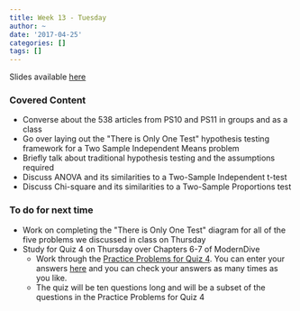 ```yaml
---
title: Week 13 - Tuesday
author: ~
date: '2017-04-25'
categories: []
tags: []
---
```


Slides available [here](http://ismayc.github.io/soc301_s2017/slides/slide_deck.html#week13t)


### Covered Content

- Converse about the 538 articles from PS10 and PS11 in groups and as a class
- Go over laying out the "There is Only One Test" hypothesis testing framework for a Two Sample Independent Means problem
- Briefly talk about traditional hypothesis testing and the assumptions required
- Discuss ANOVA and its similarities to a Two-Sample Independent t-test
- Discuss Chi-square and its similarities to a Two-Sample Proportions test

### To do for next time

- Work on completing the "There is Only One Test" diagram for all of the five problems we discussed in class on Thursday
- Study for Quiz 4 on Thursday over Chapters 6-7 of ModernDive
  - Work through the [Practice Problems for Quiz 4](https://docs.google.com/a/pacificu.edu/document/d/14XJgCJOt-F1LAxmG2PPeJJ0G5nzSWJ4ead-V76EvoNw/edit?usp=sharing).  You can enter your answers [here](https://docs.google.com/forms/d/e/1FAIpQLSc_T347p5TTXoitdVU74Vf56JfEjPN-42EC2vqnWxBVFmW0BA/viewform?usp=sf_link) and you can check your answers as many times as you like.
  - The quiz will be ten questions long and will be a subset of the questions in the Practice Problems for Quiz 4
